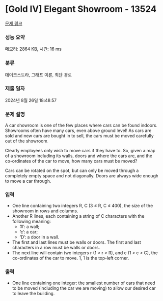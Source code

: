 # [Gold IV] Elegant Showroom - 13524 

[문제 링크](https://www.acmicpc.net/problem/13524) 

### 성능 요약

메모리: 2864 KB, 시간: 16 ms

### 분류

데이크스트라, 그래프 이론, 최단 경로

### 제출 일자

2024년 8월 26일 18:48:57

### 문제 설명

<p>A car showroom is one of the few places where cars can be found indoors. Showrooms often have many cars, even above ground level! As cars are sold and new cars are bought in to sell, the cars must be moved carefully out of the showroom.</p>

<p>Clearly employees only wish to move cars if they have to. So, given a map of a showroom including its walls, doors and where the cars are, and the co-ordinates of the car to move, how many cars must be moved?</p>

<p>Cars can be rotated on the spot, but can only be moved through a completely empty space and not diagonally. Doors are always wide enough to move a car through.</p>

### 입력 

 <ul>
	<li>One line containing two integers R, C (3 ≤ R, C ≤ 400), the size of the showroom in rows and columns.</li>
	<li>Another R lines, each containing a string of C characters with the following meaning:
	<ul>
		<li>’#’: a wall;</li>
		<li>’c’: a car;</li>
		<li>’D’: a door in a wall.</li>
	</ul>
	</li>
	<li>The first and last lines must be walls or doors. The first and last characters in a row must be walls or doors.</li>
	<li>The next line will contain two integers r (1 < r < R), and c (1 < c < C), the co-ordinates of the car to move. 1, 1 is the top-left corner.</li>
</ul>

### 출력 

 <ul>
	<li> One line containing one integer: the smallest number of cars that need to be moved (including the car we are moving) to allow our desired car to leave the building.</li>
</ul>

